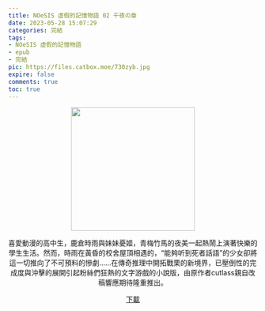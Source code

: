 ```yaml
---
title: NOeSIS 虛假的記憶物語 02 千夜の章
date: 2023-05-28 15:07:29
categories: 完結
tags:
- NOeSIS 虛假的記憶物語
- epub
- 完結
pic: https://files.catbox.moe/730zyb.jpg
expire: false
comments: true
toc: true
---
```


<div style="text-align:center" class="kratos-post-content">

<img width="250px" src="https://files.catbox.moe/730zyb.jpg">

<p>
喜愛動漫的高中生，鹿倉時雨與妹妹憂姬，青梅竹馬的夜美一起熱鬧上演著快樂的學生生活。然而，時雨在黃昏的校舍屋頂相遇的，“能夠听到死者話語”的少女卻將這一切推向了不可預料的慘劇……在傳奇推理中開拓戰栗的新境界，已壓倒性的完成度與沖擊的展開引起粉絲們狂熱的文字游戲的小說版，由原作者cutlass親自改稿響應期待隆重推出。
</p>

<p>
<a href="https://epubdatabase.azurewebsites.net/EBOOKS/EPUB/完結/NOeSIS－虛假的記憶物語－/NOeSIS 虛假的記憶物語 02.epub?download=1">下載</a>
</p>

</div>